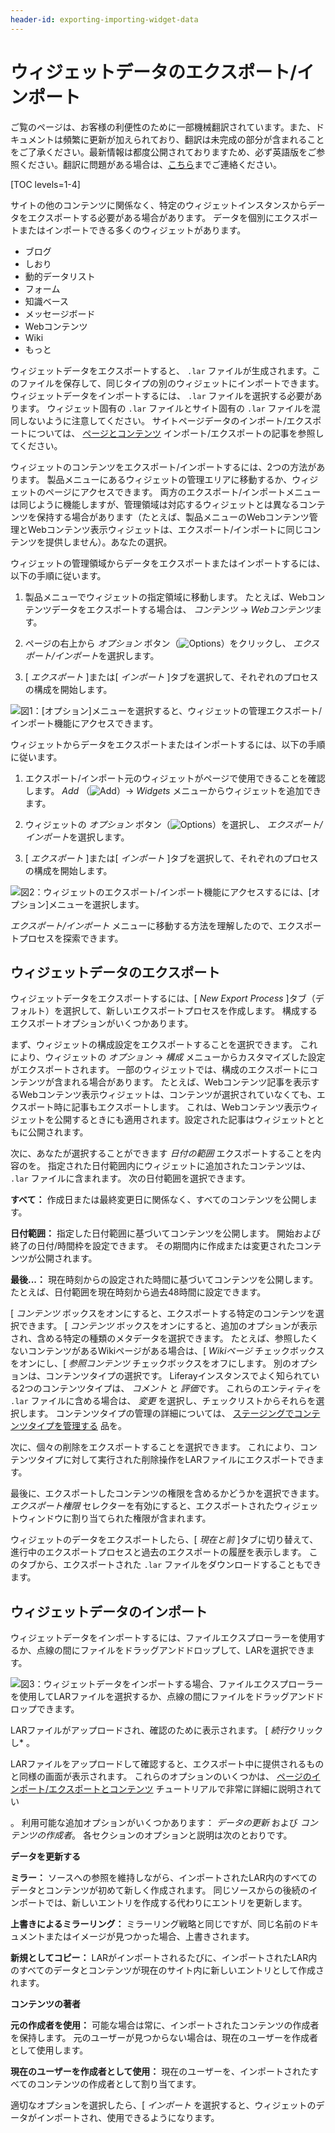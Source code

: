 ```yaml
---
header-id: exporting-importing-widget-data
---
```


# ウィジェットデータのエクスポート/インポート

<p class="alert alert-info"><span class="wysiwyg-color-blue120">ご覧のページは、お客様の利便性のために一部機械翻訳されています。また、ドキュメントは頻繁に更新が加えられており、翻訳は未完成の部分が含まれることをご了承ください。最新情報は都度公開されておりますため、必ず英語版をご参照ください。翻訳に問題がある場合は、<a href="mailto:support-content-jp@liferay.com">こちら</a>までご連絡ください。</span></p>

[TOC levels=1-4]

サイトの他のコンテンツに関係なく、特定のウィジェットインスタンスからデータをエクスポートする必要がある場合があります。 データを個別にエクスポートまたはインポートできる多くのウィジェットがあります。

  - ブログ
  - しおり
  - 動的データリスト
  - フォーム
  - 知識ベース
  - メッセージボード
  - Webコンテンツ
  - Wiki
  - もっと

ウィジェットデータをエクスポートすると、 `.lar` ファイルが生成されます。このファイルを保存して、同じタイプの別のウィジェットにインポートできます。 ウィジェットデータをインポートするには、 `.lar` ファイルを選択する必要があります。 ウィジェット固有の `.lar` ファイルとサイト固有の `.lar` ファイルを混同しないように注意してください。 サイトページデータのインポート/エクスポートについては、 [ページとコンテンツ](/docs/7-1/user/-/knowledge_base/u/importing-exporting-pages-and-content) インポート/エクスポートの記事を参照してください。

ウィジェットのコンテンツをエクスポート/インポートするには、2つの方法があります。 製品メニューにあるウィジェットの管理エリアに移動するか、ウィジェットのページにアクセスできます。 両方のエクスポート/インポートメニューは同じように機能しますが、管理領域は対応するウィジェットとは異なるコンテンツを保持する場合があります（たとえば、製品メニューのWebコンテンツ管理とWebコンテンツ表示ウィジェットは、エクスポート/インポートに同じコンテンツを提供しません）。あなたの選択。

ウィジェットの管理領域からデータをエクスポートまたはインポートするには、以下の手順に従います。

1.  製品メニューでウィジェットの指定領域に移動します。 たとえば、Webコンテンツデータをエクスポートする場合は、 *コンテンツ* → *Webコンテンツ*ます。

2.  ページの右上から *オプション* ボタン（![Options](../../../images/icon-options.png)）をクリックし、 *エクスポート/インポート*を選択します。

3.  [ *エクスポート* ]または[ *インポート* ]タブを選択して、それぞれのプロセスの構成を開始します。

![図1：[オプション]メニューを選択すると、ウィジェットの管理*エクスポート/インポート*機能にアクセスできます。](../../../images/admin-app-export-import-feature.png)

ウィジェットからデータをエクスポートまたはインポートするには、以下の手順に従います。

1.  エクスポート/インポート元のウィジェットがページで使用できることを確認します。 *Add* （![Add](../../../images/icon-add-app.png)）→ *Widgets* メニューからウィジェットを追加できます。

2.  ウィジェットの *オプション* ボタン（![Options](../../../images/icon-widget-options.png)）を選択し、 *エクスポート/インポート*を選択します。

3.  [ *エクスポート* ]または[ *インポート* ]タブを選択して、それぞれのプロセスの構成を開始します。

![図2：ウィジェットの*エクスポート/インポート*機能にアクセスするには、[オプション]メニューを選択します。](../../../images/widget-export-import-feature.png)

*エクスポート/インポート* メニューに移動する方法を理解したので、エクスポートプロセスを探索できます。

## ウィジェットデータのエクスポート

ウィジェットデータをエクスポートするには、[ *New Export Process* ]タブ（デフォルト）を選択して、新しいエクスポートプロセスを作成します。 構成するエクスポートオプションがいくつかあります。

まず、ウィジェットの構成設定をエクスポートすることを選択できます。 これにより、ウィジェットの *オプション* → *構成* メニューからカスタマイズした設定がエクスポートされます。 一部のウィジェットでは、構成のエクスポートにコンテンツが含まれる場合があります。 たとえば、Webコンテンツ記事を表示するWebコンテンツ表示ウィジェットは、コンテンツが選択されていなくても、エクスポート時に記事もエクスポートします。 これは、Webコンテンツ表示ウィジェットを公開するときにも適用されます。設定された記事はウィジェットとともに公開されます。

次に、あなたが選択することができます *日付の範囲* エクスポートすることを内容のを。 指定された日付範囲内にウィジェットに追加されたコンテンツは、 `.lar` ファイルに含まれます。 次の日付範囲を選択できます。

**すべて：** 作成日または最終変更日に関係なく、すべてのコンテンツを公開します。

**日付範囲：** 指定した日付範囲に基づいてコンテンツを公開します。 開始および終了の日付/時間枠を設定できます。 その期間内に作成または変更されたコンテンツが公開されます。

**最後...：** 現在時刻からの設定された時間に基づいてコンテンツを公開します。 たとえば、日付範囲を現在時刻から過去48時間に設定できます。

[ *コンテンツ* ボックスをオンにすると、エクスポートする特定のコンテンツを選択できます。 [ *コンテンツ* ボックスをオンにすると、追加のオプションが表示され、含める特定の種類のメタデータを選択できます。 たとえば、参照したくないコンテンツがあるWikiページがある場合は、[ *Wikiページ* チェックボックスをオンにし、[ *参照コンテンツ* チェックボックスをオフにします。 別のオプションは、コンテンツタイプの選択です。 Liferayインスタンスでよく知られている2つのコンテンツタイプは、 *コメント* と *評価*です。 これらのエンティティを `.lar` ファイルに含める場合は、 *変更* を選択し、チェックリストからそれらを選択します。 コンテンツタイプの管理の詳細については、 [ステージングでコンテンツタイプを管理する](/docs/7-1/user/-/knowledge_base/u/managing-content-types-in-staging) 品を。

次に、個々の削除をエクスポートすることを選択できます。 これにより、コンテンツタイプに対して実行された削除操作をLARファイルにエクスポートできます。

最後に、エクスポートしたコンテンツの権限を含めるかどうかを選択できます。 *エクスポート権限* セレクターを有効にすると、エクスポートされたウィジェットウィンドウに割り当てられた権限が含まれます。

ウィジェットのデータをエクスポートしたら、[ *現在と前* ]タブに切り替えて、進行中のエクスポートプロセスと過去のエクスポートの履歴を表示します。 このタブから、エクスポートされた `.lar` ファイルをダウンロードすることもできます。

## ウィジェットデータのインポート

ウィジェットデータをインポートするには、ファイルエクスプローラーを使用するか、点線の間にファイルをドラッグアンドドロップして、LARを選択できます。

![図3：ウィジェットデータをインポートする場合、ファイルエクスプローラーを使用してLARファイルを選択するか、点線の間にファイルをドラッグアンドドロップできます。](../../../images/import-menu.png)

LARファイルがアップロードされ、確認のために表示されます。 [ *続行*クリックし* 。</p>

LARファイルをアップロードして確認すると、エクスポート中に提供されるものと同様の画面が表示されます。 これらのオプションのいくつかは、 [ページのインポート/エクスポートとコンテンツ](/docs/7-1/user/-/knowledge_base/u/importing-exporting-pages-and-content) チュートリアルで非常に詳細に説明されてい

 。 利用可能な追加オプションがいくつかあります： *データの更新* および *コンテンツの作成者*。 各セクションのオプションと説明は次のとおりです。</p> 

**データを更新する**

**ミラー：** ソースへの参照を維持しながら、インポートされたLAR内のすべてのデータとコンテンツが初めて新しく作成されます。 同じソースからの後続のインポートでは、新しいエントリを作成する代わりにエントリを更新します。

**上書きによるミラーリング：** ミラーリング戦略と同じですが、同じ名前のドキュメントまたはイメージが見つかった場合、上書きされます。

**新規としてコピー：** LARがインポートされるたびに、インポートされたLAR内のすべてのデータとコンテンツが現在のサイト内に新しいエントリとして作成されます。

**コンテンツの著者**

**元の作成者を使用：** 可能な場合は常に、インポートされたコンテンツの作成者を保持します。 元のユーザーが見つからない場合は、現在のユーザーを作成者として使用します。

**現在のユーザーを作成者として使用：** 現在のユーザーを、インポートされたすべてのコンテンツの作成者として割り当てます。

適切なオプションを選択したら、[ *インポート* を選択すると、ウィジェットのデータがインポートされ、使用できるようになります。
